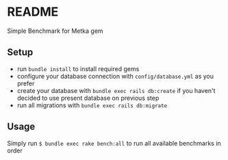 # README

Simple Benchmark for Metka gem

## Setup

- run `bundle install` to install required gems
- configure your database connection with `config/database.yml` as you prefer
- create your database with `bundle exec rails db:create` if you haven't decided to use present database on previous step
- run all migrations with `bundle exec rails db:migrate`

## Usage

Simply run `$ bundle exec rake bench:all` to run all available benchmarks in order
